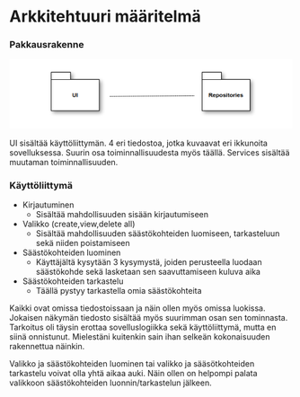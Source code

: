 # Arkkitehtuuri määritelmä

### Pakkausrakenne


![](./kuvat/pakkaus.png)


UI sisältää käyttöliittymän. 4 eri tiedostoa, jotka kuvaavat eri ikkunoita sovelluksessa. Suurin osa toiminnallisuudesta myös täällä. Services sisältää muutaman toiminnallisuuden.

### Käyttöliittymä

  - Kirjautuminen
      - Sisältää mahdollisuuden sisään kirjautumiseen
  - Valikko (create,view,delete all)
      - Sisältää mahdollisuuden säästökohteiden luomiseen, tarkasteluun sekä niiden poistamiseen
  - Säästökohteiden luominen
      - Käyttäjältä kysytään 3 kysymystä, joiden perusteella luodaan säästökohde sekä lasketaan sen saavuttamiseen kuluva aika
  - Säästökohteiden tarkastelu
      - Täällä pystyy tarkastella omia säästökohteita

Kaikki ovat omissa tiedostoissaan ja näin ollen myös omissa luokissa. Jokaisen näkymän tiedosto sisältää myös suurimman osan sen tominnasta. Tarkoitus oli täysin erottaa sovelluslogiikka sekä käyttöliittymä, mutta en siinä onnistunut. Mielestäni kuitenkin sain ihan selkeän kokonaisuuden rakennettua näinkin.

Valikko ja säästökohteiden luominen tai valikko ja sääsötkohteiden tarkastelu voivat olla yhtä aikaa auki. Näin ollen on helpompi palata valikkoon säästökohteiden luonnin/tarkastelun jälkeen. 



